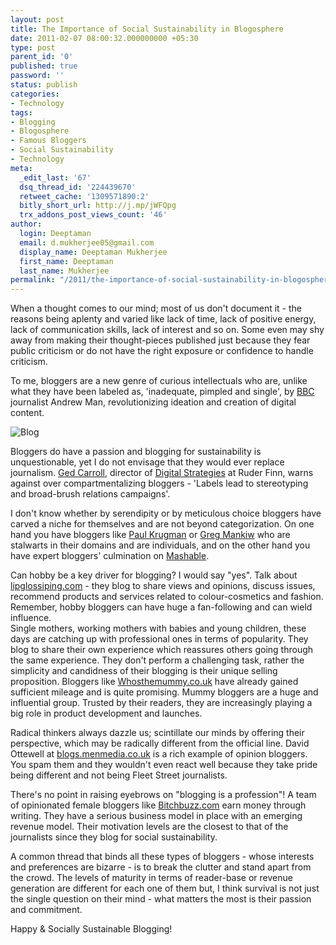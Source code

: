 ```yaml
---
layout: post
title: The Importance of Social Sustainability in Blogosphere
date: 2011-02-07 08:00:32.000000000 +05:30
type: post
parent_id: '0'
published: true
password: ''
status: publish
categories:
- Technology
tags:
- Blogging
- Blogosphere
- Famous Bloggers
- Social Sustainability
- Technology
meta:
  _edit_last: '67'
  dsq_thread_id: '224439670'
  retweet_cache: '1309571890:2'
  bitly_short_url: http://j.mp/jWFQpg
  trx_addons_post_views_count: '46'
author:
  login: Deeptaman
  email: d.mukherjee05@gmail.com
  display_name: Deeptaman Mukherjee
  first_name: Deeptaman
  last_name: Mukherjee
permalink: "/2011/the-importance-of-social-sustainability-in-blogosphere/"
---
```

<p>When a thought comes to our mind; most of us don't document it - the reasons being aplenty and varied like lack of time, lack of positive energy, lack of communication skills, lack of interest and so on. Some even may shy away from making their thought-pieces published just because they fear public criticism or do not have the right exposure or confidence to handle criticism.</p>
<p>To me, bloggers are a new genre of curious intellectuals who are, unlike what they have been labeled as, 'inadequate, pimpled and single', by <a href="http://www.bbc.co.uk/">BBC</a> journalist Andrew Man, revolutionizing ideation and creation of digital content.</p>
<p><!--more--></p>
<p><img src="{{ site.baseurl }}/assets/2011/02/blog.jpg" alt="Blog" class="alignright" /></p>
<p>Bloggers do have a passion and blogging for sustainability is unquestionable, yet I do not envisage that they would ever replace journalism. <a href="http://www.naymz.com/ged_carroll_2328920">Ged Carroll</a>, director of <a href="http://www.digitalstrategies.com/">Digital Strategies</a> at Ruder Finn, warns against over compartmentalizing bloggers - 'Labels lead to stereotyping and broad-brush relations campaigns'.</p>
<p>I don't know whether by serendipity or by meticulous choice bloggers have carved a niche for themselves and are not beyond categorization. On one hand you have bloggers like <a href="http://www.krugman.blogs.nytimes.com/">Paul Krugman</a> or <a href="http://www.gregmankiw.blogspot.com/">Greg Mankiw</a> who are stalwarts in their domains and are individuals, and on the other hand you have expert bloggers' culmination on <a href="http://www.mashable.com/">Mashable</a>.</p>
<p>Can hobby be a key driver for blogging? I would say "yes". Talk about <a href="http://www.lipglossiping.com/">lipglossiping.com</a> - they blog to share views and opinions, discuss issues, recommend products and services related to colour-cosmetics and fashion. Remember, hobby bloggers can have huge a fan-following and can wield influence.<br />
Single mothers, working mothers with babies and young children, these days are catching up with professional ones in terms of popularity. They blog to share their own experience which reassures others going through the same experience. They don't perform a challenging task, rather the simplicity and candidness of their blogging is their unique selling proposition. Bloggers like <a href="http://www.whosthemummy.co.uk">Whosthemummy.co.uk</a> have already gained sufficient mileage and is quite promising. Mummy bloggers are a huge and influential group. Trusted by their readers, they are increasingly playing a big role in product development and launches.</p>
<p>Radical thinkers always dazzle us; scintillate our minds by offering their perspective, which may be radically different from the official line. David Ottewell at <a href="http://www.blogs.menmedia.co.uk">blogs.menmedia.co.uk</a> is a rich example of opinion bloggers. You spam them and they wouldn't even react well because they take pride being different and not being Fleet Street journalists.</p>
<p>There's no point in raising eyebrows on "blogging is a profession"! A team of opinionated female bloggers like <a href="http://www.bitchbuzz.com/">Bitchbuzz.com</a> earn money through writing. They have a serious business model in place with an emerging revenue model. Their motivation levels are the closest to that of the journalists since they blog for social sustainability.  </p>
<p>A common thread that binds all these types of bloggers - whose interests and preferences are bizarre - is to break the clutter and stand apart from the crowd. The levels of maturity in terms of reader-base or revenue generation are different for each one of them but, I think survival is not just the single question on their mind - what matters the most is their passion and commitment.</p>
<p>Happy & Socially Sustainable Blogging!</p>

